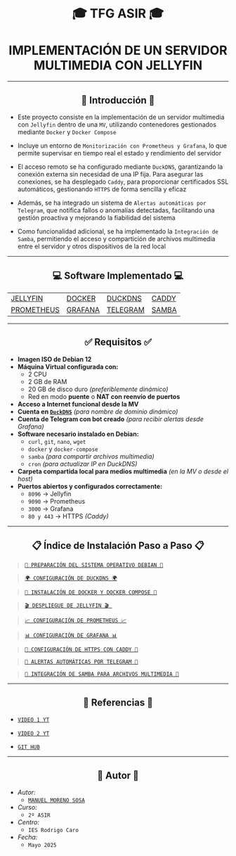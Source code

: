 <h1 align="center">🎓 TFG ASIR 🎓</h1>
<h1 align="center"> IMPLEMENTACIÓN DE UN SERVIDOR MULTIMEDIA CON JELLYFIN </h1>


---


<h2 align="center"> 📘 Introducción 📘 </h2>


- Este proyecto consiste en la implementación de un servidor multimedia con `Jellyfin` dentro de una `MV`, utilizando contenedores gestionados mediante `Docker` y `Docker Compose`

- Incluye un entorno de `Monitorización con Prometheus y Grafana`, lo que permite supervisar en tiempo real el estado y rendimiento del servidor

- El acceso remoto se ha configurado mediante `DuckDNS`, garantizando la conexión externa sin necesidad de una IP fija. Para asegurar las conexiones, se ha desplegado `Caddy`, para proporcionar certificados SSL automáticos, gestionando `HTTPS` de forma sencilla y eficaz

- Además, se ha integrado un sistema de `Alertas automáticas por Telegram`, que notifica fallos o anomalías detectadas, facilitando una gestión proactiva y mejorando la fiabilidad del sistema

- Como funcionalidad adicional, se ha implementado la `Integración de Samba`, permitiendo el acceso y compartición de archivos multimedia entre el servidor y otros dispositivos de la red local


---


<h2 align="center"> 💻 Software Implementado 💻 </h2>


<div align="center">
  <table>
    <tr>
      <td><a href="/MainFolder/info/jelly.md"> JELLYFIN </a></td>
      <td><a href="/MainFolder/info/docker.md"> DOCKER </a></td>
      <td><a href="/MainFolder/info/ddns.md"> DUCKDNS </a></td>
      <td><a href="/MainFolder/info/caddy.md"> CADDY </a></td>
    </tr>
    <tr>
      <td><a href="/MainFolder/info/pro.md"> PROMETHEUS </a></td>
      <td><a href="/MainFolder/info/graf.md"> GRAFANA </a></td>
      <td><a href="/MainFolder/info/tele.md"> TELEGRAM </a></td>
      <td><a href="/MainFolder/info/samba.md"> SAMBA </a></td>
    </tr>
  </table>
</div>


---


<h2 align="center">✅ Requisitos ✅</h2>

- **Imagen ISO de Debian 12**
- **Máquina Virtual configurada con:**
  - 2 CPU
  - 2 GB de RAM
  - 20 GB de disco duro *(preferiblemente dinámico)*
  - Red en modo **puente** o **NAT con reenvío de puertos**
- **Acceso a Internet funcional desde la MV**
- **Cuenta en [`DuckDNS`](https://www.duckdns.org/)** *(para nombre de dominio dinámico)*
- **Cuenta de Telegram con bot creado** *(para recibir alertas desde Grafana)*
- **Software necesario instalado en Debian:**
  - `curl`, `git`, `nano`, `wget`
  - `docker` y `docker-compose`
  - `samba` *(para compartir archivos multimedia)*
  - `cron` *(para actualizar IP en DuckDNS)*
- **Carpeta compartida local para medios multimedia** *(en la MV o desde el host)*
- **Puertos abiertos y configurados correctamente:**
  - `8096` → Jellyfin
  - `9090` → Prometheus
  - `3000` → Grafana
  - `80 y 443` → HTTPS *(Caddy)*
 

---


<h2 align="center"> 📋 Índice de Instalación Paso a Paso 📋 </h2>

> [`🔧 PREPARACIÓN DEL SISTEMA OPERATIVO DEBIAN 🔧`](/MainFolder/info/1.md)

> [`🌍 CONFIGURACIÓN DE DUCKDNS 🌍`](/MainFolder/info/2.md)

> [`🐳 INSTALACIÓN DE DOCKER Y DOCKER COMPOSE 🐳`](/MainFolder/info/3.md)

> [`🎬 DESPLIEGUE DE JELLYFIN 🎬 `](/MainFolder/info/4.md)

> [`📈 CONFIGURACIÓN DE PROMETHEUS 📈`](/MainFolder/info/5.md)

> [`📊 CONFIGURACIÓN DE GRAFANA 📊`](/MainFolder/info/6.md)

> [`🔐 CONFIGURACIÓN DE HTTPS CON CADDY 🔐`](/MainFolder/info/7.md)

> [`🔔 ALERTAS AUTOMÁTICAS POR TELEGRAM 🔔`](/MainFolder/info/8.md)

> [`📁 INTEGRACIÓN DE SAMBA PARA ARCHIVOS MULTIMEDIA 📁`](/MainFolder/info/9.md)


---


<h2 align="center"> 🔗 Referencias 🔗 </h2>

- [`VIDEO 1 YT`](https://youtu.be/ZJiUetTJVxw?si=ET_eLOi5_8n4LdUq>)

- [`VIDEO 2 YT`](https://youtu.be/4RSUCgCIPqo?si=OHxE6xW3Y7VyMilL)

- [`GIT HUB`](https://github.com/fernandoayoso/TFG_FernandoGarciaAyoso)


---


<h2 align="center"> 🧾 Autor 🧾 </h2>

- *Autor:*
  - [`MANUEL MORENO SOSA`](https://github.com/Manuelms04)
- *Curso:*
  - `2º ASIR`
- *Centro:*
  - `IES Rodrigo Caro`
- *Fecha:*
  - `Mayo 2025`



